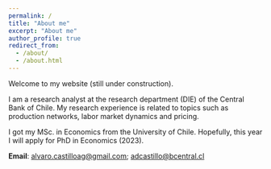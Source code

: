```yaml
---
permalink: /
title: "About me"
excerpt: "About me"
author_profile: true
redirect_from: 
  - /about/
  - /about.html
---
```


Welcome to my website (still under construction). 

I am a research analyst at the research department (DIE) of the Central Bank of Chile. My research experience is related to topics such as production networks, labor market dynamics and pricing. 

I got my MSc. in Economics from the University of Chile. Hopefully, this year I will apply for PhD in Economics (2023).

<b>Email</b>: alvaro.castilloag@gmail.com; adcastillo@bcentral.cl


